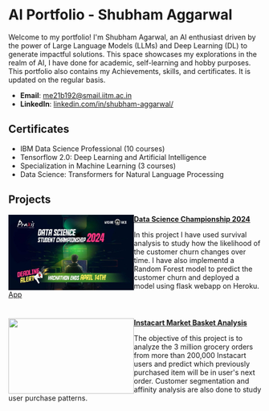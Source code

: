 # AI Portfolio - Shubham Aggarwal
Welcome to my portfolio! I'm Shubham Agarwal, an AI enthusiast driven by the power of Large Language Models (LLMs) and Deep Learning (DL) to generate impactful solutions. This space showcases my explorations in the realm of AI, I have done for academic, self-learning and hobby purposes. This portfolio also contains my Achievements, skills, and certificates. It is updated on the regular basis.

- **Email**: [me21b192@smail.iitm.ac.in](me21b192@smail.iitm.ac.in)
- **LinkedIn**: [linkedin.com/in/shubham-aggarwal/](https://linkedin.com/in/shubham-aggarwal-a63b40276/)

## Certificates
- IBM Data Science Professional (10 courses)
- Tensorflow 2.0: Deep Learning and Artificial Intelligence
- Specialization in Machine Learning (3 courses)
- Data Science: Transformers for Natural Language Processing

## Projects

<img align="left" width="250" height="150" src="https://github.com/Shubham2376G/AI_Projects/blob/main/Images/champion.jfif"> **[Data Science Championship 2024](https://github.com/archd3sai/Customer-Survival-Analysis-and-Churn-Prediction)**

In this project I have used survival analysis to study how the likelihood of the customer churn changes over time. I have also implementd a Random Forest model to predict the customer churn and deployed a model using flask webapp on Heroku. [App](https://churn-prediction-app.herokuapp.com/)  

#

<img align="left" width="250" height="150" src="https://github.com/archd3sai/Portfolio/blob/master/Images/instacart.jpeg"> **[Instacart Market Basket Analysis](https://github.com/archd3sai/Instacart-Market-Basket-Analysis)**

The objective of this project is to analyze the 3 million grocery orders from more than 200,000 Instacart users and predict which previously purchased item will be in user's next order. Customer segmentation and affinity analysis are also done to study user purchase patterns.

#
